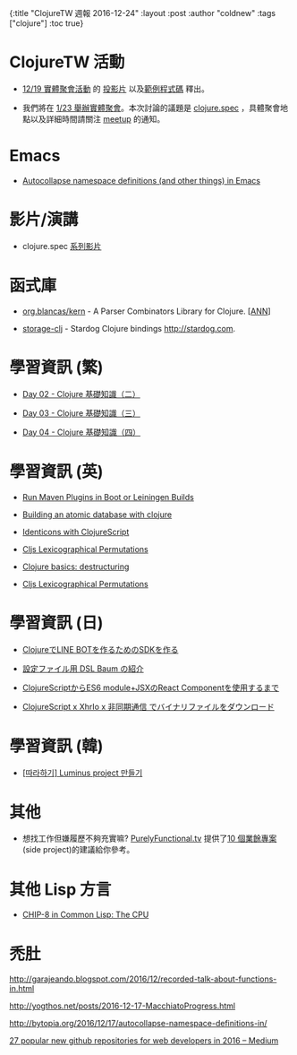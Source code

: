 {:title "ClojureTW 週報 2016-12-24"
:layout :post
:author "coldnew"
:tags  ["clojure"]
:toc true}

# ClojureTW 活動

* [12/19 實體聚會活動](https://www.meetup.com/Clojure-tw/events/235951132/) 的 [投影片](https://lovecankill.com/talks/intro-spec.html) 以及[範例程式碼](https://github.com/cataska/spec-talks/blob/master/src/spec_talks/intro.clj) 釋出。

* 我們將在 [1/23 舉辦實體聚會](https://www.meetup.com/Clojure-tw/events/236234639/)。本次討論的議題是 [clojure.spec](http://clojure.org/about/spec) ，具體聚會地點以及詳細時間請關注 [meetup](https://www.meetup.com/Clojure-tw/events/236234639/) 的通知。

# Emacs

* [Autocollapse namespace definitions (and other things) in Emacs](http://bytopia.org/2016/12/17/autocollapse-namespace-definitions-in/)

# 影片/演講

* clojure.spec [系列影片](https://www.reddit.com/r/Clojure/comments/5izvmg/clojure_spec_screencast_series/)


# 函式庫

* [org.blancas/kern](https://github.com/blancas/kern) -  A Parser Combinators Library for Clojure. [[ANN](https://groups.google.com/forum/#!msg/clojure/4aDUQfR9IaM/PuWrQbWyEAAJ)]

* [storage-clj](https://github.com/stardog-union/stardog-clj) - Stardog Clojure bindings http://stardog.com.


# 學習資訊 (繁)

* [Day 02 - Clojure 基礎知識（二）](http://ithelp.ithome.com.tw/articles/10186430)

* [Day 03 - Clojure 基礎知識（三）](http://ithelp.ithome.com.tw/articles/10186569)

* [Day 04 - Clojure 基礎知識（四）](http://ithelp.ithome.com.tw/articles/10186717)


# 學習資訊 (英)

* [Run Maven Plugins in Boot or Leiningen Builds](https://bigsolutions.io/2016/12/14/run-maven-plugins-in-boot-or-leiningen-builds/)

* [Building an atomic database with clojure](http://spootnik.org/entries/2016/12/17_building-an-atomic-database-with-clojure.html)

* [Identicons with ClojureScript](http://darrennewton.com/2016/12/17/identicons-with-clojurescript/)

* [Cljs Lexicographical Permutations](http://www.upgradingdave.com/blog/posts/2016-12-17-permutation.html)

* [Clojure basics: destructuring](https://paultopia.github.io/posts-output/destructuring/)

* [Cljs Lexicographical Permutations](http://www.upgradingdave.com/blog/posts/2016-12-17-permutation.html)

# 學習資訊 (日)

* [ClojureでLINE BOTを作るためのSDKを作る](http://qiita.com/xorphitus/items/2df261ac5951d09a436b)

* [設定ファイル用 DSL Baum の紹介](http://qiita.com/rfkm/items/0e38a0d81325f17e7653)

* [ClojureScriptからES6 module+JSXのReact Componentを使用するまで](http://qiita.com/If_I_were_boxp/items/cf5e1eb847afa2925cf1)

* [ClojureScript x XhrIo x 非同期通信 でバイナリファイルをダウンロード](http://qiita.com/blackawa/items/c83d3f08b71a02db9348)

# 學習資訊 (韓)

* [[따라하기] Luminus project 만들기](http://clojure.kr/for-newbie-leiningen-web-proj1)

# 其他

* 想找工作但嫌履歷不夠充實嘛? [PurelyFunctional.tv](https://purelyfunctional.tv) 提供了[10 個業餘專案](https://purelyfunctional.tv/functional-programming-career-guide/10-side-projects-resume/) (side project)的建議給你參考。

# 其他 Lisp 方言

* [CHIP-8 in Common Lisp: The CPU](http://stevelosh.com/blog/2016/12/chip8-cpu/)

# 禿肚

http://garajeando.blogspot.com/2016/12/recorded-talk-about-functions-in.html

http://yogthos.net/posts/2016-12-17-MacchiatoProgress.html

http://bytopia.org/2016/12/17/autocollapse-namespace-definitions-in/

[27 popular new github repositories for web developers in 2016 – Medium](https://medium.com/@NaviHenry1/27-popular-new-github-repositories-for-web-developers-in-2016-27cdcbba9779#.51gj0qass)
